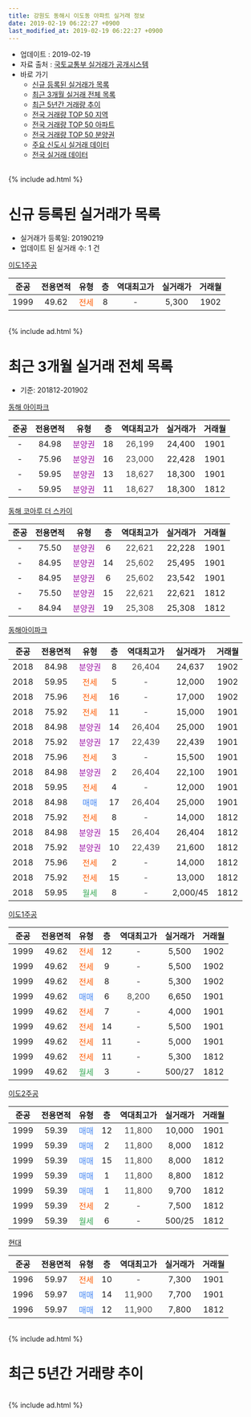 ```yaml
---
title: 강원도 동해시 이도동 아파트 실거래 정보
date: 2019-02-19 06:22:27 +0900
last_modified_at: 2019-02-19 06:22:27 +0900
---
```


* 업데이트 : 2019-02-19
* 자료 출처 : [국토교통부 실거래가 공개시스템](http://rt.molit.go.kr)
* 바로 가기
    * [신규 등록된 실거래가 목록](#신규-등록된-실거래가-목록)
    * [최근 3개월 실거래 전체 목록](#최근-3개월-실거래-전체-목록)
    * [최근 5년간 거래량 추이](#최근-5년간-거래량-추이)
    * [전국 거래량 TOP 50 지역](https://inasie.github.io/apt-trade-info/최근-3개월-전국에서-가장-거래가-많이-발생한-지역)
    * [전국 거래량 TOP 50 아파트](https://inasie.github.io/apt-trade-info/최근-3개월-전국에서-가장-거래가-많이-발생한-아파트)
    * [전국 거래량 TOP 50 분양권](https://inasie.github.io/apt-trade-info/최근-3개월-전국에서-가장-거래가-많이-발생한-분양권)
    * [주요 신도시 실거래 데이터](https://inasie.github.io/apt-trade-info/주요-신도시)
    * [전국 실거래 데이터](https://inasie.github.io/apt-trade-info/전국)
<br>
{% include ad.html %}
<br>

# 신규 등록된 실거래가 목록
* 실거래가 등록일: 20190219
* 업데이트 된 실거래 수: 1 건


[이도1주공](https://search.naver.com/search.naver?query=%EA%B0%95%EC%9B%90%EB%8F%84+%EB%8F%99%ED%95%B4%EC%8B%9C+%EC%9D%B4%EB%8F%84%EB%8F%99+%EC%9D%B4%EB%8F%841%EC%A3%BC%EA%B3%B5)

|준공|전용면적|유형|층|역대최고가|실거래가|거래월|
|:---:|:---:|:---:|:---:|:---:|:---:|:---:|
|1999|49.62|<span style="color:#ff5a00">전세</span>|8|<span style="color:#444444">-</span>|5,300|1902|


<br>
{% include ad.html %}
<br>

# 최근 3개월 실거래 전체 목록
* 기준: 201812-201902


[동해 아이파크](https://search.naver.com/search.naver?query=%EA%B0%95%EC%9B%90%EB%8F%84+%EB%8F%99%ED%95%B4%EC%8B%9C+%EC%9D%B4%EB%8F%84%EB%8F%99+%EB%8F%99%ED%95%B4+%EC%95%84%EC%9D%B4%ED%8C%8C%ED%81%AC)

|준공|전용면적|유형|층|역대최고가|실거래가|거래월|
|:---:|:---:|:---:|:---:|:---:|:---:|:---:|
|-|84.98|<span style="color:#9C11A5">분양권</span>|18|<span style="color:#444444">26,199</span>|24,400|1901|
|-|75.96|<span style="color:#9C11A5">분양권</span>|16|<span style="color:#444444">23,000</span>|22,428|1901|
|-|59.95|<span style="color:#9C11A5">분양권</span>|13|<span style="color:#444444">18,627</span>|18,300|1901|
|-|59.95|<span style="color:#9C11A5">분양권</span>|11|<span style="color:#444444">18,627</span>|18,300|1812|

[동해 코아루 더 스카이](https://search.naver.com/search.naver?query=%EA%B0%95%EC%9B%90%EB%8F%84+%EB%8F%99%ED%95%B4%EC%8B%9C+%EC%9D%B4%EB%8F%84%EB%8F%99+%EB%8F%99%ED%95%B4+%EC%BD%94%EC%95%84%EB%A3%A8+%EB%8D%94+%EC%8A%A4%EC%B9%B4%EC%9D%B4)

|준공|전용면적|유형|층|역대최고가|실거래가|거래월|
|:---:|:---:|:---:|:---:|:---:|:---:|:---:|
|-|75.50|<span style="color:#9C11A5">분양권</span>|6|<span style="color:#444444">22,621</span>|22,228|1901|
|-|84.95|<span style="color:#9C11A5">분양권</span>|14|<span style="color:#444444">25,602</span>|25,495|1901|
|-|84.95|<span style="color:#9C11A5">분양권</span>|6|<span style="color:#444444">25,602</span>|23,542|1901|
|-|75.50|<span style="color:#9C11A5">분양권</span>|15|<span style="color:#444444">22,621</span>|22,621|1812|
|-|84.94|<span style="color:#9C11A5">분양권</span>|19|<span style="color:#444444">25,308</span>|25,308|1812|

[동해아이파크](https://search.naver.com/search.naver?query=%EA%B0%95%EC%9B%90%EB%8F%84+%EB%8F%99%ED%95%B4%EC%8B%9C+%EC%9D%B4%EB%8F%84%EB%8F%99+%EB%8F%99%ED%95%B4%EC%95%84%EC%9D%B4%ED%8C%8C%ED%81%AC)

|준공|전용면적|유형|층|역대최고가|실거래가|거래월|
|:---:|:---:|:---:|:---:|:---:|:---:|:---:|
|2018|84.98|<span style="color:#9C11A5">분양권</span>|8|<span style="color:#444444">26,404</span>|24,637|1902|
|2018|59.95|<span style="color:#ff5a00">전세</span>|5|<span style="color:#444444">-</span>|12,000|1902|
|2018|75.96|<span style="color:#ff5a00">전세</span>|16|<span style="color:#444444">-</span>|17,000|1902|
|2018|75.92|<span style="color:#ff5a00">전세</span>|11|<span style="color:#444444">-</span>|15,000|1901|
|2018|84.98|<span style="color:#9C11A5">분양권</span>|14|<span style="color:#444444">26,404</span>|25,000|1901|
|2018|75.92|<span style="color:#9C11A5">분양권</span>|17|<span style="color:#444444">22,439</span>|22,439|1901|
|2018|75.96|<span style="color:#ff5a00">전세</span>|3|<span style="color:#444444">-</span>|15,500|1901|
|2018|84.98|<span style="color:#9C11A5">분양권</span>|2|<span style="color:#444444">26,404</span>|22,100|1901|
|2018|59.95|<span style="color:#ff5a00">전세</span>|4|<span style="color:#444444">-</span>|12,000|1901|
|2018|84.98|<span style="color:#4285f3">매매</span>|17|<span style="color:#444444">26,404</span>|25,000|1901|
|2018|75.92|<span style="color:#ff5a00">전세</span>|8|<span style="color:#444444">-</span>|14,000|1812|
|2018|84.98|<span style="color:#9C11A5">분양권</span>|15|<span style="color:#444444">26,404</span>|26,404|1812|
|2018|75.92|<span style="color:#9C11A5">분양권</span>|10|<span style="color:#444444">22,439</span>|21,600|1812|
|2018|75.96|<span style="color:#ff5a00">전세</span>|2|<span style="color:#444444">-</span>|14,000|1812|
|2018|75.92|<span style="color:#ff5a00">전세</span>|15|<span style="color:#444444">-</span>|13,000|1812|
|2018|59.95|<span style="color:#34a853">월세</span>|8|<span style="color:#444444">-</span>|2,000/45|1812|

[이도1주공](https://search.naver.com/search.naver?query=%EA%B0%95%EC%9B%90%EB%8F%84+%EB%8F%99%ED%95%B4%EC%8B%9C+%EC%9D%B4%EB%8F%84%EB%8F%99+%EC%9D%B4%EB%8F%841%EC%A3%BC%EA%B3%B5)

|준공|전용면적|유형|층|역대최고가|실거래가|거래월|
|:---:|:---:|:---:|:---:|:---:|:---:|:---:|
|1999|49.62|<span style="color:#ff5a00">전세</span>|12|<span style="color:#444444">-</span>|5,500|1902|
|1999|49.62|<span style="color:#ff5a00">전세</span>|9|<span style="color:#444444">-</span>|5,500|1902|
|1999|49.62|<span style="color:#ff5a00">전세</span>|8|<span style="color:#444444">-</span>|5,300|1902|
|1999|49.62|<span style="color:#4285f3">매매</span>|6|<span style="color:#444444">8,200</span>|6,650|1901|
|1999|49.62|<span style="color:#ff5a00">전세</span>|7|<span style="color:#444444">-</span>|4,000|1901|
|1999|49.62|<span style="color:#ff5a00">전세</span>|14|<span style="color:#444444">-</span>|5,500|1901|
|1999|49.62|<span style="color:#ff5a00">전세</span>|11|<span style="color:#444444">-</span>|5,000|1901|
|1999|49.62|<span style="color:#ff5a00">전세</span>|11|<span style="color:#444444">-</span>|5,300|1812|
|1999|49.62|<span style="color:#34a853">월세</span>|3|<span style="color:#444444">-</span>|500/27|1812|

[이도2주공](https://search.naver.com/search.naver?query=%EA%B0%95%EC%9B%90%EB%8F%84+%EB%8F%99%ED%95%B4%EC%8B%9C+%EC%9D%B4%EB%8F%84%EB%8F%99+%EC%9D%B4%EB%8F%842%EC%A3%BC%EA%B3%B5)

|준공|전용면적|유형|층|역대최고가|실거래가|거래월|
|:---:|:---:|:---:|:---:|:---:|:---:|:---:|
|1999|59.39|<span style="color:#4285f3">매매</span>|12|<span style="color:#444444">11,800</span>|10,000|1901|
|1999|59.39|<span style="color:#4285f3">매매</span>|2|<span style="color:#444444">11,800</span>|8,000|1812|
|1999|59.39|<span style="color:#4285f3">매매</span>|15|<span style="color:#444444">11,800</span>|8,000|1812|
|1999|59.39|<span style="color:#4285f3">매매</span>|1|<span style="color:#444444">11,800</span>|8,800|1812|
|1999|59.39|<span style="color:#4285f3">매매</span>|1|<span style="color:#444444">11,800</span>|9,700|1812|
|1999|59.39|<span style="color:#ff5a00">전세</span>|2|<span style="color:#444444">-</span>|7,500|1812|
|1999|59.39|<span style="color:#34a853">월세</span>|6|<span style="color:#444444">-</span>|500/25|1812|


<script async src="//pagead2.googlesyndication.com/pagead/js/adsbygoogle.js"></script>
<!-- 기본 -->
<ins class="adsbygoogle"
     style="display:block"
     data-ad-client="ca-pub-2446590836940007"
     data-ad-slot="1659523306"
     data-ad-format="auto"
     data-full-width-responsive="true"></ins>
<script>
(adsbygoogle = window.adsbygoogle || []).push({});
</script>


[현대](https://search.naver.com/search.naver?query=%EA%B0%95%EC%9B%90%EB%8F%84+%EB%8F%99%ED%95%B4%EC%8B%9C+%EC%9D%B4%EB%8F%84%EB%8F%99+%ED%98%84%EB%8C%80)

|준공|전용면적|유형|층|역대최고가|실거래가|거래월|
|:---:|:---:|:---:|:---:|:---:|:---:|:---:|
|1996|59.97|<span style="color:#ff5a00">전세</span>|10|<span style="color:#444444">-</span>|7,300|1901|
|1996|59.97|<span style="color:#4285f3">매매</span>|14|<span style="color:#444444">11,900</span>|7,700|1901|
|1996|59.97|<span style="color:#4285f3">매매</span>|12|<span style="color:#444444">11,900</span>|7,800|1812|


<br>
{% include ad.html %}
<br>

# 최근 5년간 거래량 추이


<div style="width:100%;">
    <canvas id="deal_progress" height="200"></canvas>
</div>

<script>
new Chart(document.getElementById("deal_progress"), {
    type: 'line',
    data: {
        labels: ['201402','201403','201404','201405','201406','201407','201408','201409','201410','201411','201412','201501','201502','201503','201504','201505','201506','201507','201508','201509','201510','201511','201512','201601','201602','201603','201604','201605','201606','201607','201608','201609','201610','201611','201612','201701','201702','201703','201704','201705','201706','201707','201708','201709','201710','201711','201712','201801','201802','201803','201804','201805','201806','201807','201808','201809','201810','201811','201812','201901','201902'],
        datasets: [{
            label: '매매',
            pointRadius: 1,
            data: [3, 11, 6, 10, 3, 4, 12, 4, 12, 5, 7, 7, 9, 13, 8, 10, 1, 9, 5, 9, 9, 4, 3, 4, 2, 12, 4, 4, 3, 4, 5, 5, 9, 4, 6, 7, 8, 7, 4, 12, 5, 4, 9, 5, 7, 6, 3, 12, 5, 10, 11, 11, 7, 6, 8, 15, 18, 21, 10, 13, 1],
            borderColor: "rgba(255, 201, 14, 1)",
            backgroundColor: "rgba(255, 201, 14, 0.5)",
            fill: false,
            lineTension: 0
        },{
            label: '전월세',
            pointRadius: 1,
            data: [11, 1, 3, 2, 4, 5, 1, 2, 2, 2, 3, 5, 4, 6, 2, 4, 1, 8, 2, 3, 4, 6, 2, 4, 4, 1, 6, 2, 3, 2, 2, 1, 6, 1, 3, 6, 11, 6, 2, 4, 5, 5, 6, 2, 6, 1, 3, 2, 2, 2, 5, 2, 4, 4, 3, 3, 2, 1, 8, 7, 5],
            borderColor: "rgba(0, 141, 185, 1)",
            backgroundColor: "rgba(0, 141, 185, 0.5)",
            fill: false,
            lineTension: 0
        }
        ]
    },
    options: {
        responsive: true,
        title: {
            display: false
        },
        tooltips: {
            mode: 'index',
            intersect: false
        },
        hover: {
            mode: 'nearest',
            intersect: true
        },
        scales: {
            xAxes: [{
                display: true,
                scaleLabel: {
                    display: true,
                    labelString: '년/월'
                }
            }],
            yAxes: [{
                display: true,
                ticks: {
                    suggestedMin: 0,
                },
                scaleLabel: {
                    display: true,
                    labelString: '실거래 수'
                }
            }]
        }
    }
});

</script>


<br>
{% include ad.html %}
<br>

